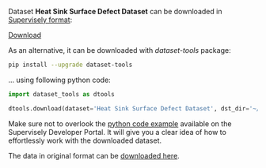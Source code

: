 Dataset **Heat Sink Surface Defect Dataset** can be downloaded in [Supervisely format](https://developer.supervisely.com/api-references/supervisely-annotation-json-format):

 [Download](https://assets.supervisely.com/supervisely-supervisely-assets-public/teams_storage/H/D/Yw/RnWeQMhRpOcH7yWYoaLiXANhMqevbOmucUCLjflMy3AEJGwMxBRwLtwq3NurbCjtWxpTy7Zx90ejOG7USSMeinYn2L8VI64GmfMQtlU2hdzB9gtCke5SNY1zRtHc.tar)

As an alternative, it can be downloaded with *dataset-tools* package:
``` bash
pip install --upgrade dataset-tools
```

... using following python code:
``` python
import dataset_tools as dtools

dtools.download(dataset='Heat Sink Surface Defect Dataset', dst_dir='~/dataset-ninja/')
```
Make sure not to overlook the [python code example](https://developer.supervisely.com/getting-started/python-sdk-tutorials/iterate-over-a-local-project) available on the Supervisely Developer Portal. It will give you a clear idea of how to effortlessly work with the downloaded dataset.

The data in original format can be [downloaded here](https://www.kaggle.com/datasets/kaifengyang/heat-sink-surface-defect-dataset/download?datasetVersionNumber=1).